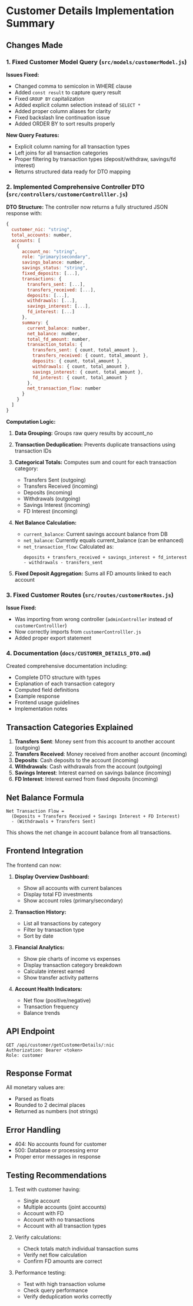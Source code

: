 # Customer Details Implementation Summary

## Changes Made

### 1. Fixed Customer Model Query (`src/models/customerModel.js`)

**Issues Fixed:**
- Changed comma to semicolon in WHERE clause
- Added `const result` to capture query result
- Fixed `GROUP BY` capitalization
- Added explicit column selection instead of `SELECT *`
- Added proper column aliases for clarity
- Fixed backslash line continuation issue
- Added ORDER BY to sort results properly

**New Query Features:**
- Explicit column naming for all transaction types
- Left joins for all transaction categories
- Proper filtering by transaction types (deposit/withdraw, savings/fd interest)
- Returns structured data ready for DTO mapping

### 2. Implemented Comprehensive Controller DTO (`src/controllers/customerControlller.js`)

**DTO Structure:**
The controller now returns a fully structured JSON response with:

```javascript
{
  customer_nic: "string",
  total_accounts: number,
  accounts: [
    {
      account_no: "string",
      role: "primary|secondary",
      savings_balance: number,
      savings_status: "string",
      fixed_deposits: [...],
      transactions: {
        transfers_sent: [...],
        transfers_received: [...],
        deposits: [...],
        withdrawals: [...],
        savings_interest: [...],
        fd_interest: [...]
      },
      summary: {
        current_balance: number,
        net_balance: number,
        total_fd_amount: number,
        transaction_totals: {
          transfers_sent: { count, total_amount },
          transfers_received: { count, total_amount },
          deposits: { count, total_amount },
          withdrawals: { count, total_amount },
          savings_interest: { count, total_amount },
          fd_interest: { count, total_amount }
        },
        net_transaction_flow: number
      }
    }
  ]
}
```

**Computation Logic:**

1. **Data Grouping:** Groups raw query results by account_no
2. **Transaction Deduplication:** Prevents duplicate transactions using transaction IDs
3. **Categorical Totals:** Computes sum and count for each transaction category:
   - Transfers Sent (outgoing)
   - Transfers Received (incoming)
   - Deposits (incoming)
   - Withdrawals (outgoing)
   - Savings Interest (incoming)
   - FD Interest (incoming)

4. **Net Balance Calculation:**
   - `current_balance`: Current savings account balance from DB
   - `net_balance`: Currently equals current_balance (can be enhanced)
   - `net_transaction_flow`: Calculated as:
     ```
     deposits + transfers_received + savings_interest + fd_interest 
     - withdrawals - transfers_sent
     ```

5. **Fixed Deposit Aggregation:** Sums all FD amounts linked to each account

### 3. Fixed Customer Routes (`src/routes/customerRoutes.js`)

**Issue Fixed:**
- Was importing from wrong controller (`adminController` instead of `customerControlller`)
- Now correctly imports from `customerControlller.js`
- Added proper export statement

### 4. Documentation (`docs/CUSTOMER_DETAILS_DTO.md`)

Created comprehensive documentation including:
- Complete DTO structure with types
- Explanation of each transaction category
- Computed field definitions
- Example response
- Frontend usage guidelines
- Implementation notes

## Transaction Categories Explained

1. **Transfers Sent**: Money sent from this account to another account (outgoing)
2. **Transfers Received**: Money received from another account (incoming)
3. **Deposits**: Cash deposits to the account (incoming)
4. **Withdrawals**: Cash withdrawals from the account (outgoing)
5. **Savings Interest**: Interest earned on savings balance (incoming)
6. **FD Interest**: Interest earned from fixed deposits (incoming)

## Net Balance Formula

```
Net Transaction Flow = 
  (Deposits + Transfers Received + Savings Interest + FD Interest) 
  - (Withdrawals + Transfers Sent)
```

This shows the net change in account balance from all transactions.

## Frontend Integration

The frontend can now:

1. **Display Overview Dashboard:**
   - Show all accounts with current balances
   - Display total FD investments
   - Show account roles (primary/secondary)

2. **Transaction History:**
   - List all transactions by category
   - Filter by transaction type
   - Sort by date

3. **Financial Analytics:**
   - Show pie charts of income vs expenses
   - Display transaction category breakdown
   - Calculate interest earned
   - Show transfer activity patterns

4. **Account Health Indicators:**
   - Net flow (positive/negative)
   - Transaction frequency
   - Balance trends

## API Endpoint

```
GET /api/customer/getCustomerDetails/:nic
Authorization: Bearer <token>
Role: customer
```

## Response Format

All monetary values are:
- Parsed as floats
- Rounded to 2 decimal places
- Returned as numbers (not strings)

## Error Handling

- 404: No accounts found for customer
- 500: Database or processing error
- Proper error messages in response

## Testing Recommendations

1. Test with customer having:
   - Single account
   - Multiple accounts (joint accounts)
   - Account with FD
   - Account with no transactions
   - Account with all transaction types

2. Verify calculations:
   - Check totals match individual transaction sums
   - Verify net flow calculation
   - Confirm FD amounts are correct

3. Performance testing:
   - Test with high transaction volume
   - Check query performance
   - Verify deduplication works correctly

